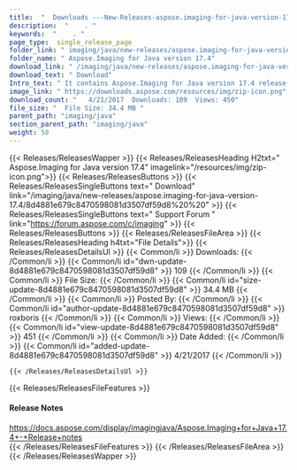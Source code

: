 ```yaml
---
title:  "  Downloads ---New-Releases-aspose.imaging-for-java-version-17.4 . " 
description:  "    . " 
keywords:  "    . " 
page_type:  single_release_page
folder_link: " imaging/java/new-releases/aspose.imaging-for-java-version-17.4/"
folder_name: " Aspose.Imaging for Java version 17.4"
download_link: " /imaging/java/new-releases/aspose.imaging-for-java-version-17.4/8d4881e679c8470598081d3507df59d8"
download_text: " Download"
Intro_text: " It contains Aspose.Imaging for Java version 17.4 release."
image_link: " https://downloads.aspose.com/resources/img/zip-icon.png"
download_count: "   4/21/2017  Downloads: 109  Views: 450"
file_size: "  File Size: 34.4 MB "
parent_path: "imaging/java"
section_parent_path: "imaging/java"
weight: 58 
---
```


{{< Releases/ReleasesWapper >}}
  {{< Releases/ReleasesHeading H2txt=" Aspose.Imaging for Java version 17.4" imagelink="/resources/img/zip-icon.png">}}
  {{< Releases/ReleasesButtons >}}
    {{< Releases/ReleasesSingleButtons text=" Download" link="/imaging/java/new-releases/aspose.imaging-for-java-version-17.4/8d4881e679c8470598081d3507df59d8%20%20" >}}
    {{< Releases/ReleasesSingleButtons text=" Support Forum " link="https://forum.aspose.com/c/imaging" >}}
  {{< Releases/ReleasesButtons >}}
  {{< Releases/ReleasesFileArea >}}
    {{< Releases/ReleasesHeading h4txt="File Details">}}
    {{< Releases/ReleasesDetailsUl >}}
            {{< Common/li  >}} Downloads: {{< /Common/li >}} 
      {{< Common/li id="dwn-update-8d4881e679c8470598081d3507df59d8" >}} 109 {{< /Common/li >}} 
      {{< Common/li  >}} File Size: {{< /Common/li >}} 
      {{< Common/li id="size-update-8d4881e679c8470598081d3507df59d8" >}} 34.4 MB {{< /Common/li >}} 
      {{< Common/li  >}} Posted By: {{< /Common/li >}} 
      {{< Common/li id="author-update-8d4881e679c8470598081d3507df59d8" >}} roxboris {{< /Common/li >}} 
      {{< Common/li  >}} Views: {{< /Common/li >}} 
      {{< Common/li id="view-update-8d4881e679c8470598081d3507df59d8" >}} 451 {{< /Common/li >}} 
      {{< Common/li  >}} Date Added: {{< /Common/li >}} 
      {{< Common/li id="added-update-8d4881e679c8470598081d3507df59d8" >}} 4/21/2017 {{< /Common/li >}} 

    {{< /Releases/ReleasesDetailsUl >}}

  {{< Releases/ReleasesFileFeatures >}}
      <h4>Release Notes</h4><div><a href="https://docs.aspose.com/display/imagingjava/Aspose.Imaging+for+Java+17.4+-+Release+notes">https://docs.aspose.com/display/imagingjava/Aspose.Imaging+for+Java+17.4+-+Release+notes</a></div>
  {{< /Releases/ReleasesFileFeatures >}}
 {{< /Releases/ReleasesFileArea >}}
{{< /Releases/ReleasesWapper >}}


